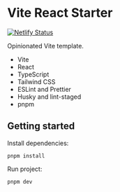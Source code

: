 # Vite React Starter

[![Netlify Status](https://api.netlify.com/api/v1/badges/558554c3-01c7-4fdf-89be-768eb568d2cf/deploy-status)](https://app.netlify.com/sites/candid-youtiao-9f651e/deploys)

Opinionated Vite template.

- Vite
- React
- TypeScript
- Tailwind CSS
- ESLint and Prettier
- Husky and lint-staged
- pnpm

## Getting started

Install dependencies:
```
pnpm install
```

Run project:
```
pnpm dev
```
